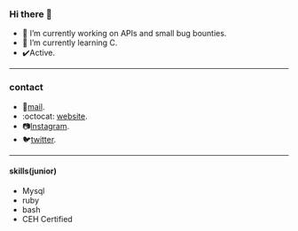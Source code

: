 ### Hi there 👋



- 🔭 I’m currently working on APIs and small bug bounties.
- 🌱 I’m currently learning C.
- :heavy_check_mark:Active.
---
### contact
- :email:[mail](mailto:polarspetroll@protonmail.com).
- :octocat: [website](https://polarspetroll.github.io).
- :camera:[Instagram](https://instagram.com/polarspetroll).
- :bird:[twitter](https://twitter.com/polarspetroll).
---
#### skills(junior)
- Mysql
- ruby
- bash
- CEH Certified
